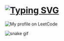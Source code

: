 # [![Typing SVG](https://readme-typing-svg.herokuapp.com?font=Fira+Code&pause=1000&color=45F711&width=435&lines=Hi+there!+It's+my+profile)](https://git.io/typing-svg)

![ My profile on LeetCode ](https://leetcard.jacoblin.cool/eestelle?ext=activity&theme=unicorn)

![snake gif](https://github.com/YOUR_USERNAME/YOUR_USERNAME/blob/output/github-contribution-grid-snake.gif)

<!--
**Yosiky/Yosiky** is a ✨ _special_ ✨ repository because its `README.md` (this file) appears on your GitHub profile.

Here are some ideas to get you started:

- 🔭 I’m currently working on ...
- 🌱 I’m currently learning ...
- 👯 I’m looking to collaborate on ...
- 🤔 I’m looking for help with ...
- 💬 Ask me about ...
- 📫 How to reach me: ...
- 😄 Pronouns: ...
- ⚡ Fun fact: ...
-->
